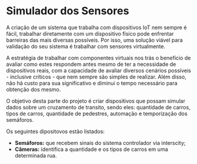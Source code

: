 # Simulador dos Sensores

A criação de um sistema que trabalha com dispositivos IoT nem sempre é fácil, trabalhar diretamente com um dispositivo físico pode enfrentar barreiras das mais diversas possíveis. Por isso, uma solução viável para validação do seu sistema é trabalhar com sensores virtualmente.

A estratégia de trabalhar com componentes virtuais nos trás o benefício de avaliar como estes respondem antes mesmo de ter a necessidade de dispositivos reais, com a capacidade de avaliar diversos cenários possíveis - inclusive críticos - que nem sempre são simples de realizar. Além disso, não há custo para sua significativo e diminui o tempo necessário para obtenção dos mesmo.

O objetivo desta parte do projeto é criar dispositivos que possam simular dados sobre um cruzamento de transito, sendo eles: quantidade de carros, tipos de carros, quantidade de pedestres, automação e temporização dos semáforos.

Os seguintes dipositovos estão listados:

- **Semáforos:** que recebem sinais do sistema controlador via interscity;
- **Câmeras:** identifica a quantidade e os tipos de carros em uma determinada rua.